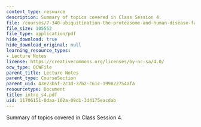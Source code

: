 ```yaml
---
content_type: resource
description: Summary of topics covered in Class Session 4.
file: /courses/7-340-ubiquitination-the-proteasome-and-human-disease-fall-2004/117061510daa102a09d13d4175eacdab_intro_s4.pdf
file_size: 105552
file_type: application/pdf
hide_download: true
hide_download_original: null
learning_resource_types:
- Lecture Notes
license: https://creativecommons.org/licenses/by-nc-sa/4.0/
ocw_type: OCWFile
parent_title: Lecture Notes
parent_type: CourseSection
parent_uid: 43e23b5f-2c3d-37b2-c61c-199822754afa
resourcetype: Document
title: intro_s4.pdf
uid: 11706151-0daa-102a-09d1-3d4175eacdab
---
```

Summary of topics covered in Class Session 4.